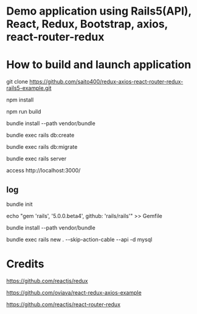 # Demo application using Rails5(API), React, Redux, Bootstrap, axios, react-router-redux

# How to build and launch application

git clone https://github.com/saito400/redux-axios-react-router-redux-rails5-example.git

npm install

npm run build

bundle install --path vendor/bundle

bundle exec rails db:create

bundle exec rails db:migrate

bundle exec rails server

access http://localhost:3000/

## log

bundle init

echo "gem 'rails', '5.0.0.beta4', github: 'rails/rails'" >> Gemfile

bundle install --path vendor/bundle

bundle exec rails new . --skip-action-cable --api -d mysql

# Credits

https://github.com/reactjs/redux

https://github.com/oviava/react-redux-axios-example

https://github.com/reactjs/react-router-redux


